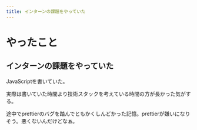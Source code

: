 ```yaml
---
title: インターンの課題をやっていた
---
```


# やったこと

## インターンの課題をやっていた

JavaScriptを書いていた。

実際は書いていた時間より技術スタックを考えている時間の方が長かった気がする。

途中でprettierのバグを踏んでともかくしんどかった記憶。prettierが嫌いになりそう。悪くないんだけどなぁ。
